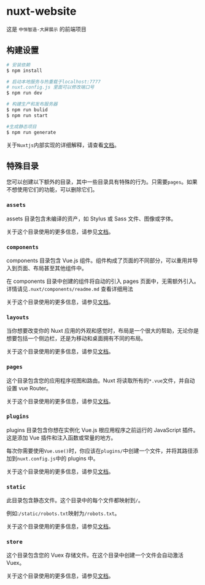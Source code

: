 # nuxt-website

这是 `中恒智造-大屏展示` 的前端项目

## 构建设置

```bash
# 安装依赖
$ npm install

# 启动本地服务与热重载于localhost:7777
# nuxt.config.js 里面可以修改端口号
$ npm run dev

# 构建生产和发布服务器
$ npm run bulid
$ npm run start

#生成静态项目
$ npm run generate
```

关于`Nuxtjs`内部实现的详细解释，请查看[文档](https://nuxtjs.org)。

## 特殊目录

您可以创建以下额外的目录，其中一些目录具有特殊的行为。只需要`pages`。如果不想使用它们的功能，可以删除它们。

### `assets`

assets 目录包含未编译的资产，如 Stylus 或 Sass 文件、图像或字体。

关于这个目录使用的更多信息，请参见[文档](https://nuxtjs.org/docs/2.x/directory-structure/assets)。

### `components`

components 目录包含 Vue.js 组件。组件构成了页面的不同部分，可以重用并导入到页面、布局甚至其他组件中。

在 components 目录中创建的组件将自动的引入 pages 页面中，无需额外引入。详情请见`.nuxt/components/readme.md` 查看详细用法

关于这个目录使用的更多信息，请参见[文档](https://nuxtjs.org/docs/2.x/directory-structure/components)。

### `layouts`

当你想要改变你的 Nuxt 应用的外观和感觉时，布局是一个很大的帮助，无论你是想要包括一个侧边栏，还是为移动和桌面拥有不同的布局。

关于这个目录使用的更多信息，请参见[文档](https://nuxtjs.org/docs/2.x/directory-structure/layouts)。

### `pages`

这个目录包含您的应用程序视图和路由。Nuxt 将读取所有的`*.vue`文件，并自动设置 vue Router。

关于这个目录使用的更多信息，请参见[文档](https://nuxtjs.org/docs/2.x/get-started/routing)。

### `plugins`

plugins 目录包含你想在实例化 Vue.js 根应用程序之前运行的 JavaScript 插件。这是添加 Vue 插件和注入函数或常量的地方。

每次你需要使用`Vue.use()`时，你应该在`plugins/`中创建一个文件，并将其路径添加到`nuxt.config.js`中的 plugins 中。

关于这个目录使用的更多信息，请参见[文档](https://nuxtjs.org/docs/2.x/directory-structure/plugins)。

### `static`

此目录包含静态文件。这个目录中的每个文件都映射到`/`。

例如:`/static/robots.txt`映射为`/robots.txt`。

关于这个目录使用的更多信息，请参见[文档](https://nuxtjs.org/docs/2.x/directory-structure/static)。

### `store`

这个目录包含您的 Vuex 存储文件。在这个目录中创建一个文件会自动激活 Vuex。

关于这个目录使用的更多信息，请参见[文档](https://nuxtjs.org/docs/2.x/directory-structure/store)。
